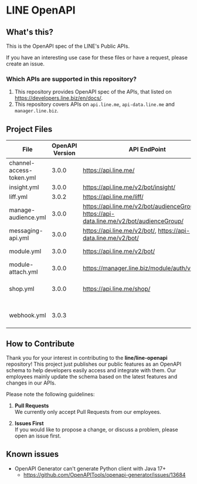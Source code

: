 # LINE OpenAPI

## What's this?

This is the OpenAPI spec of the LINE's Public APIs.

If you have an interesting use case for these files or have a request, please create an issue.

### Which APIs are supported in this repository?

1. This repository provides OpenAPI spec of the APIs, that listed on https://developers.line.biz/en/docs/.
2. This repository covers APIs on `api.line.me`, `api-data.line.me` and `manager.line.biz`.

## Project Files

| File                     | OpenAPI Version | API EndPoint                                                                              | Description              |
|--------------------------|-----------------|-------------------------------------------------------------------------------------------|--------------------------|
| channel-access-token.yml | 3.0.0           | https://api.line.me/                                                                      | Channel Access Token API |
| insight.yml              | 3.0.0           | https://api.line.me/v2/bot/insight/                                                       | Insight API              |
| liff.yml                 | 3.0.2           | https://api.line.me/liff/                                                                 | LIFF API                 |
| manage-audience.yml      | 3.0.0           | https://api.line.me/v2/bot/audienceGroup/, https://api-data.line.me/v2/bot/audienceGroup/ | Audience Group API       |
| messaging-api.yml        | 3.0.0           | https://api.line.me/v2/bot/, https://api-data.line.me/v2/bot/                             | Messaging API            |
| module.yml               | 3.0.0           | https://api.line.me/v2/bot/                                                               | Messaging API            |
| module-attach.yml        | 3.0.0           | https://manager.line.biz/module/auth/v1/token                                             | Messaging API            |
| shop.yml                 | 3.0.0           | https://api.line.me/shop/                                                                 | Mission Stickers API     |
|                          |                 |                                                                                           |                          |
| webhook.yml              | 3.0.3           |                                                                                           | Webhook Event Objects    |

## How to Contribute

Thank you for your interest in contributing to the **line/line-openapi** repository!
This project just publishes our public features as an OpenAPI schema to help developers easily access and integrate with them.
Our employees mainly update the schema based on the latest features and changes in our APIs.

Please note the following guidelines:

1. **Pull Requests**  
   We currently only accept Pull Requests from our employees.

2. **Issues First**  
   If you would like to propose a change, or discuss a problem, please open an issue first.

## Known issues

- OpenAPI Generator can't generate Python client with Java 17+
  - https://github.com/OpenAPITools/openapi-generator/issues/13684
